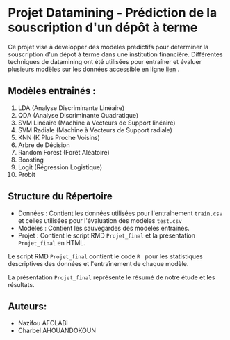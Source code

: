 # Projet Datamining - Prédiction de la souscription d'un dépôt à terme 

Ce projet vise à développer des modèles prédictifs pour déterminer la souscription d'un dépot à terme dans une institution financière.
Différentes techniques de datamining ont été utilisées pour entraîner et évaluer plusieurs modèles sur les données accessible en ligne [lien](https://archive.ics.uci.edu/dataset/222/bank+marketing)
.

## Modèles entraînés :
1. LDA (Analyse Discriminante Linéaire)
2. QDA (Analyse Discriminante Quadratique)
3. SVM Linéaire (Machine à Vecteurs de Support linéaire)
4. SVM Radiale (Machine à Vecteurs de Support radiale)
5. KNN (K Plus Proche Voisins)
6. Arbre de Décision
7. Random Forest (Forêt Aléatoire) 
8. Boosting
9. Logit (Régression Logistique)
10. Probit

## Structure du Répertoire 
- Données : Contient les données utilisées pour l'entraînement `train.csv` et celles utilisées pour l'évaluation des modèles `test.csv`
- Modèles : Contient les sauvegardes des modèles entraînés.
- Projet : Contient le script RMD `Projet_final` et la présentation `Projet_final` en HTML.


Le script RMD `Projet_final` contient le code `R ` pour les statistiques descriptives des données et l'entraînement de chaque modèle.

La présentation `Projet_final` représente le résumé de notre étude et les résultats. 

## Auteurs:
- Nazifou AFOLABI
- Charbel AHOUANDOKOUN
